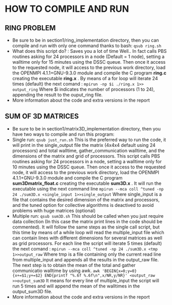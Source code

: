 ﻿
# HOW TO COMPILE AND RUN

## RING PROBLEM
- Be sure to be in section1/ring_implementation directory, then you can compile and run with only one command thanks to bash:
 `qsub ring.sh`
 - What does this script do? : Saves you a lot of time
 Well.. In fact calls PBS routines asking for 24 processors in a node (Default = 1 node), setting a walltime only for 15 minutes using the DSSC queue. 
 Then once it access to the requested node, it will access to the previous work directory, load the OPENMPI 4.1.1+GNU-9.3.0 module and compile the C program **ring.c** creating the executable **ring.x** .
By means of a for loop will iterate 24 times (default) the next comand :
`mpirun -np $i ./ring.x 1>> output_ring`
Where $i indicates the number of processors (1 to 24), appending the result to the ouput_ring file.
 - More information about the code and extra versions in the report
## SUM OF 3D MATRICES 

- Be sure to be in section1/matrix3D_implementation directory, then you have two ways to compile and run this program:
- Single run: 
`qsub just_run.sh`
This is the preferred way to run the code,  it will print in the single_output file the matrix (4x4x4 default using 24 processors) and total walltime, gather_communication walltime, and the dimensions of the matrix and grid of processors. 
This script calls PBS routines asking for 24 processors in a node, setting a walltime only for 10 minutes using the DSSC queue. 
 Then once it access to the requested node, it will access to the previous work directory, load the OPENMPI 4.1.1+GNU-9.3.0 module and compile the C program **sum3Dmatrix_float.c** creating the executable **sum3D.x** .
It will run the executable using the next command line
`mpirun --mca coll ^tuned -np 24 ./sum3D.x <single_input 1>>single_output`
Where single_input is a file that contains the desired dimension of the matrix and processors, and the tuned option for collective algorithms is deactived to avoid problems with huge matrices (optional)
- Multiple run: 
`qsub sum3D.sh`
This should be called when you just require data collection (In this case the matrix print lines in the code should be commented).
It will follow the same steps as the single call script, but this time by means of a while loop will read the multiple_input file which can contain lines with different dimensions for several matrices as well as grid processors.
For each line the script will iterate 5 times (default) the next comand :
`mpirun --mca coll ^tuned -np 24 ./sum3D.x <tmp 1>>output_raw`
Where tmp is a file containing only the current read line from multiple_input and appends all the results in the output_raw file.
The next step is to obtain the mean of the total and gather communicatio walltime by using awk.
`awk 'BEGIN{x=0;y=0} {x+=$1;y+=$2} END{printf "%.6f %.6f\n",x/NR,y/NR}' <output_raw  >>output_sum3D`
It means for every line of multiple_input the script will run 5 times and will append the mean of the walltimes in the output_sum3D file.
 - More information about the code and extra versions in the report
